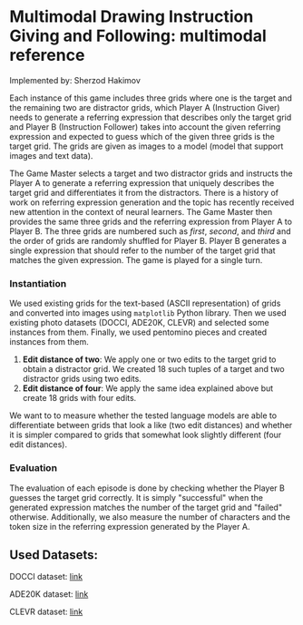 # Multimodal Drawing Instruction Giving and Following: multimodal reference

Implemented by: Sherzod Hakimov

Each instance of this game includes three grids where one is the target and the remaining two are distractor grids, which Player A (Instruction Giver) needs to generate a referring expression that describes only the target grid and Player B (Instruction Follower) takes into account the given referring expression and expected to guess which of the given three grids is the target grid. The grids are given as images to a model (model that support images and text data).

The Game Master selects a target and two distractor grids and instructs the Player A to generate a referring expression that uniquely describes the target grid and differentiates it from the distractors. There is a history of work on referring expression generation and the topic has recently received new attention in the context of neural learners. The Game Master then provides the same three grids and the referring expression from Player A to Player B. The three grids are numbered such as *first*, *second*, and *third* and the order of grids are randomly shuffled for Player B. Player B generates a single expression that should refer to the number of the target grid that matches the given expression. The game is played for a single turn.

### Instantiation
We used existing grids for the text-based (ASCII representation) of grids and converted into images using `matplotlib` Python library. Then we used existing photo datasets (DOCCI, ADE20K, CLEVR) and selected some instances from them. Finally, we used pentomino pieces and created instances from them.

1. **Edit distance of two**: We apply one or two edits to the target grid to obtain a distractor grid. We created 18 such tuples of a target and two distractor grids using two edits.
2. **Edit distance of four**: We apply the same idea explained above but create 18 grids with four edits.

We want to to measure whether the tested language models are able to differentiate between grids that look a like (two edit distances) and whether it is simpler compared to grids that somewhat look slightly different (four edit distances).

### Evaluation
The evaluation of each episode is done by checking whether the Player B guesses the target grid correctly. It is simply "successful" when the generated expression matches the number of the target grid and "failed" otherwise. Additionally, we also measure the number of characters and the token size in the referring expression generated by the Player A.



## Used Datasets:

DOCCI dataset: [link](https://google.github.io/docci/#downloads)

ADE20K dataset: [link](https://datasetninja.com/ade20k#download)

CLEVR dataset: [link](https://dl.fbaipublicfiles.com/clevr/CLEVR_v1.0.zip)